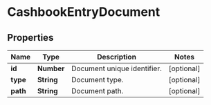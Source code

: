 # CashbookEntryDocument

## Properties

Name | Type | Description | Notes
------------ | ------------- | ------------- | -------------
**id** | **Number** | Document unique identifier. | [optional] 
**type** | **String** | Document type. | [optional] 
**path** | **String** | Document path. | [optional] 


